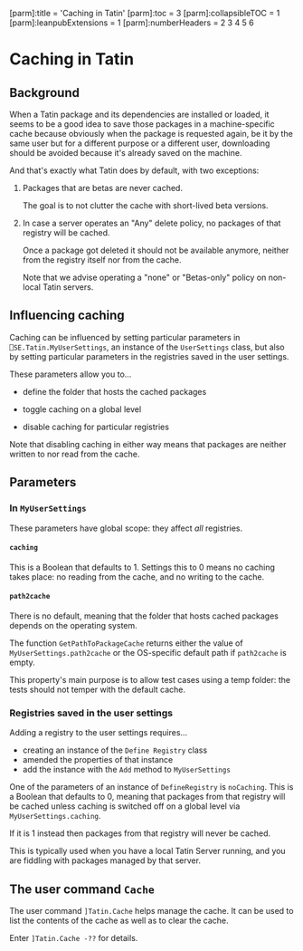 [parm]:title             = 'Caching in Tatin'
[parm]:toc               = 3
[parm]:collapsibleTOC    = 1
[parm]:leanpubExtensions = 1
[parm]:numberHeaders     = 2 3 4 5 6




# Caching in Tatin 


## Background 

When a Tatin package and its dependencies are installed or loaded, it seems to be a good idea to save those packages in a machine-specific cache because obviously when the package is requested again, be it by the same user but for a different purpose or a different user, downloading should be avoided because it's already saved on the machine.

And that's exactly what Tatin does by default, with two exceptions:

1. Packages that are betas are never cached.

   The goal is to not clutter the cache with short-lived beta versions.

1. In case a server operates an "Any" delete policy, no packages of that registry will be cached.

   Once a package got deleted it should not be available anymore, neither from the registry itself nor from the cache.

   Note that we advise operating a "none" or "Betas-only" policy on non-local Tatin servers.

## Influencing caching

Caching can be influenced by setting particular parameters in `⎕SE.Tatin.MyUserSettings`, an instance of the `UserSettings` class, but also by setting particular parameters in the registries saved in the user settings.

These parameters allow you to...

* define the folder that hosts the cached packages

* toggle caching on a global level  

* disable caching for particular registries

Note that disabling caching in either way means that packages are neither written to nor read from the cache.


## Parameters

### In `MyUserSettings`

These parameters have global scope: they affect _all_ registries.


#### `caching`

This is a Boolean that defaults to 1. Settings this to 0 means no caching takes place: no reading from the cache, and no writing to the cache.


#### `path2cache`

There is no default, meaning that the folder that hosts cached packages depends on the operating system.

The function `GetPathToPackageCache` returns either the value of `MyUserSettings.path2cache` or the OS-specific default path if `path2cache` is empty.

This property's main purpose is to allow test cases using a temp folder: the tests should not temper with the default cache.


### Registries saved in the user settings

Adding a registry to the user settings requires...

* creating an instance of the `Define Registry` class 
* amended the properties of that instance
* add the instance with the `Add` method to `MyUserSettings`

One of the parameters of an instance of `DefineRegistry` is `noCaching`. This is a Boolean that defaults to 0, meaning that packages from that registry will be cached unless caching is switched off on a global level via `MyUserSettings.caching`.

If it is 1 instead then packages from that registry will never be cached. 

This is typically used when you have a local Tatin Server running, and you are fiddling with packages managed by that server.

## The user command `Cache`

The user command `]Tatin.Cache` helps manage the cache. It can be used to list the contents of the cache as well as to clear the cache.

Enter `]Tatin.Cache -??` for details.


